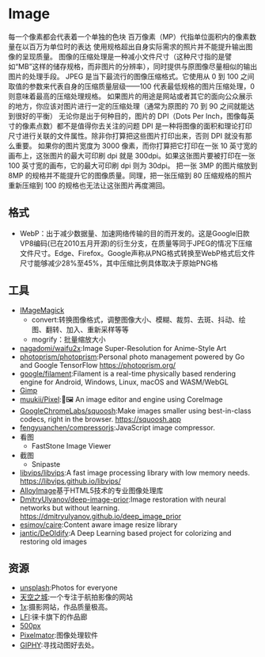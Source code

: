 # Image

每一个像素都会代表着一个单独的色块
百万像素（MP）代指单位面积内的像素数量在以百万为单位时的表达
使用规格超出自身实际需求的照片并不能提升输出图像的呈现质量。
图像的压缩处理是一种减小文件尺寸（这种尺寸指的是譬如“MB”这样的储存规格，而非图片的分辨率），同时提供与原图像尽量相似的输出图片的处理手段。
JPEG 是当下最流行的图像压缩格式。它使用从 0 到 100 之间取值的参数来代表自身的压缩质量层级——100 代表最低规格的图片压缩处理，0 则意味着最高的压缩处理规格。
如果图片的用途是网站或者其它的面向公众展示的地方，你应该对图片进行一定的压缩处理（通常为原图的 70 到 90 之间就能达到很好的平衡）
无论你是出于何种目的，图片的 DPI（Dots Per Inch，图像每英寸的像素点数）都不是值得你去关注的问题
DPI 是一种将图像的面积和理论打印尺寸进行关联的文件属性。除非你打算把这些图片打印出来，否则 DPI 就没有那么重要。
如果你的图片宽度为 3000 像素，而你打算把它打印在一张 10 英寸宽的画布上，这张图片的最大可印刷 dpi 就是 300dpi。如果这张图片要被打印在一张 100 英寸宽的画布，它的最大可印刷 dpi 则为 30dpi。
把一张 3MP 的图片缩放到 8MP 的规格并不能提升它的图像质量。同理，把一张压缩到 80 压缩规格的照片重新压缩到 100 的规格也无法让这张图片再度溯回。

## 格式

* WebP：出于减少数据量、加速网络传输的目的而开发的。这是Google旧款VP8编码(已在2010五月开源)的衍生分支，在质量等同于JPEG的情况下压缩文件尺寸。Edge、Firefox。Google声称从PNG格式转换至WebP格式后文件尺寸能够减少28%至45%，其中压缩比例具体取决于原始PNG格

## 工具

* [IMageMagick](https://imagemagick.cn/)
    - convert:转换图像格式，调整图像大小、模糊、裁剪、去斑、抖动、绘图、翻转、加入、重新采样等等
    - mogrify：批量缩放大小
* [nagadomi/waifu2x](https://github.com/nagadomi/waifu2x):Image Super-Resolution for Anime-Style Art
* [photoprism/photoprism](https://github.com/photoprism/photoprism):Personal photo management powered by Go and Google TensorFlow https://photoprism.org/
* [google/filament](https://github.com/google/filament):Filament is a real-time physically based rendering engine for Android, Windows, Linux, macOS and WASM/WebGL
* [Gimp](https://www.gimp.org)
* [muukii/Pixel](https://github.com/muukii/Pixel):🎨🖼 An image editor and engine using CoreImage
* [GoogleChromeLabs/squoosh](https://github.com/GoogleChromeLabs/squoosh):Make images smaller using best-in-class codecs, right in the browser. https://squoosh.app
* [fengyuanchen/compressorjs](https://github.com/fengyuanchen/compressorjs):JavaScript image compressor.
* 看图
    - FastStone Image Viewer
* 截图
    - Snipaste
* [libvips/libvips](https://github.com/libvips/libvips):A fast image processing library with low memory needs. https://libvips.github.io/libvips/
* [AlloyImage](https://github.com/AlloyTeam/AlloyImage)基于HTML5技术的专业图像处理库
* [DmitryUlyanov/deep-image-prior](https://github.com/DmitryUlyanov/deep-image-prior):Image restoration with neural networks but without learning. https://dmitryulyanov.github.io/deep_image_prior
* [esimov/caire](https://github.com/esimov/caire):Content aware image resize library
* [jantic/DeOldify](https://github.com/jantic/DeOldify):A Deep Learning based project for colorizing and restoring old images

## 资源

* [unsplash](https://unsplash.com/):Photos for everyone
*   [天空之城](https://www.skypixel.com/):一个专注于航拍影像的网站
*   [1x](https://1x.com/):摄影网站，作品质量极高。
*   [LFI](http://lfi-online.de/ceemes/en/gallery/):徕卡旗下的作品廊
*   [500px](https://500px.com/popular)
*   [Pixelmator](http://www.pixelmator.com):图像处理软件
*   [GIPHY](https://giphy.com/):寻找动图好去处。
